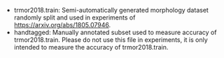 * trmor2018.train: Semi-automatically generated morphology dataset randomly split and used in experiments of https://arxiv.org/abs/1805.07946.
* handtagged: Manually annotated subset used to measure accuracy of trmor2018.train. Please do not use this file in experiments, it is only intended to measure the accuracy of trmor2018.train.
